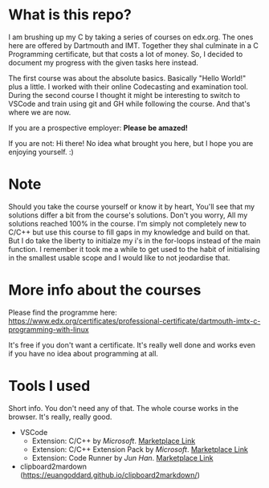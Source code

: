 # What is this repo?

I am brushing up my C by taking a series of courses on edx.org. The ones here are offered by Dartmouth and IMT. Together they shal culminate in a C Programming certificate, but that costs a lot of money. So, I decided to document my progress with the given tasks here instead.

The first course was about the absolute basics. Basically "Hello World!" plus a little. I worked with their online Codecasting and examination tool. During the second course I thought it might be interesting to switch to VSCode and train using git and GH while following the course. And that's where we are now.

If you are a prospective employer: **Please be amazed!**

If you are not: Hi there! No idea what brought you here, but I hope you are enjoying yourself. :)

# Note

Should you take the course yourself or know it by heart, You'll see that my solutions differ a bit from the course's solutions. Don't you worry, All my solutions reached 100% in the course. I'm simply not completely new to C/C++ but use this course to fill gaps in my knowledge and build on that. But I do take the liberty to initialze my i's in the for-loops instead of the main function. I remember it took me a while to get used to the habit of initialising in the smallest usable scope and I would like to not jeodardise that.

# More info about the courses

Please find the programme here:
https://www.edx.org/certificates/professional-certificate/dartmouth-imtx-c-programming-with-linux

It's free if you don't want a certificate. It's really well done and works even if you have no idea about programming at all.

# Tools I used
Short info. You don't need any of that. The whole course works in the browser. It's really, really good.
- VSCode
  - Extension: C/C++ by _Microsoft_. [Marketplace Link](https://marketplace.visualstudio.com/items?itemName=ms-vscode.cpptools)
  - Extension: C/C++ Extension Pack by _Microsoft_. [Marketplace Link](https://marketplace.visualstudio.com/items?itemName=ms-vscode.cpptools-extension-pack)
  - Extension: Code Runner by _Jun Han_. [Marketplace Link](https://marketplace.visualstudio.com/items?itemName=formulahendry.code-runner)
- clipboard2mardown (https://euangoddard.github.io/clipboard2markdown/)